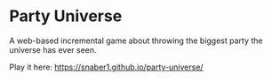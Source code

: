 # Party Universe
A web-based incremental game about throwing the biggest party the universe has ever seen.

Play it here: https://snaber1.github.io/party-universe/
